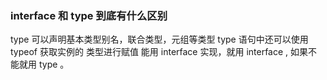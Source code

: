 ### interface 和 type 到底有什么区别
type 可以声明基本类型别名，联合类型，元组等类型
type 语句中还可以使用 typeof 获取实例的 类型进行赋值
能用 interface 实现，就用 interface , 如果不能就用 type 。